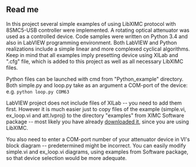 ## Read me

In this project several simple examples of using LibXIMC protocol with 8SMC5-USB controller were implemented. A rotating optical attenuator was used as a controlled device. Code samples were written on Python 3.4 and also in LabVIEW programming environment. Both LabVIEW and Python realizations include a simple linear and more complexed cyclical algorithms. Keep in mind that all examples imply presetting device using XILab and ".cfg" file, which is added to this project as well as all necessary LibXIMC files.

Python files can be launched with cmd from "Python_example" directory. Both simple.py and loop.py take as an argument a COM-port of the device: e.g. `python loop.py COM63`

LabVIEW project does not include files of XILab -- you need to add them first. However it is much easier just to copy files of the example (simple.vi, ex_loop.vi and att.lvproj) to the directory "examples" from XIMC Software package -- most likely you have already [downloaded it](https://doc.xisupport.com/en/8smc5-usb/8SMCn-USB/Files/Software.html), since you are using LibXIMC.

You also need to enter a COM-port number of your attenuator device in VI's block diagram -- predetermined might be incorrect. You can easily modify simple.vi and ex_loop.vi diagrams, using examples from Software package, so that device selection would be more adequate.


